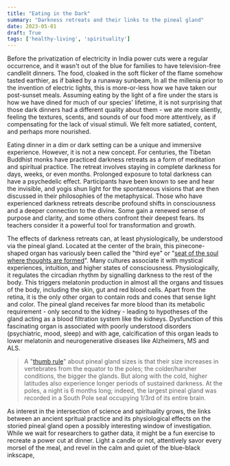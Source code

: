 ```yaml
---
title: "Eating in the Dark"
summary: "Darkness retreats and their links to the pineal gland"
date: 2023-05-01
draft: True
tags: ['healthy-living', 'spirituality']
---
```



Before the privatization of electricity in India power cuts were a regular occurrence, and it wasn't out of the blue for families to have television-free candlelit dinners. The food, cloaked in the soft flicker of the flame somehow tasted earthier, as if baked by a runaway sunbeam, In all the millenia prior to the invention of electric lights, this is more-or-less how we have taken our post-sunset meals. Assuming eating by the light of a fire under the stars is how we have dined for much of our species' lifetime, it is not surprising that those dark dinners had a different quality about them - we ate more sliently, feeling the textures, scents, and sounds of our food more attentively, as if compensating for the lack of visual stimuli. We felt more satiated, content, and perhaps more nourished. 

Eating dinner in a dim or dark setting can be a unique and immersive experience. However, it is not a new concept. For centuries, the Tibetan Buddhist monks have practiced darkness retreats as a form of meditation and spiritual practice. The retreat involves staying in complete darkness for days, weeks, or even months. Prolonged exposure to total darkness can have a psychedelic effect. Participants have been known to see and hear the invisible, and yogis shun light for the spontaneous visions that are then discussed in their philosophies of the metaphysical. Those who have experienced darkness retreats describe profound shifts in consciousness and a deeper connection to the divine. Some gain a renewed sense of purpose and clarity, and some others confront their deepest fears. Its teachers consider it a powerful tool for transformation and growth. 

The effects of darkness retreats can, at least physiologically, be understood via the pineal gland. Located at the center of the brain, this pinecone-shaped organ has variously been called the "third eye" or "[seat of the soul where thoughts are formed](https://plato.stanford.edu/archives/fall2015/entries/pineal-gland/#:~:text=gland%20is%20the-,principal%20seat%20of%20the%20soul,-,%20and%20the%20place)". Many cultures associate it with mystical experiences, intuition, and higher states of consciousness. Physiologically, it regulates the circadian rhythm by signalling darkness to the rest of the body. This triggers melatonin production in almost all the organs and tissues of the body, including the skin, gut and red blood cells. Apart from the retina, it is the only other organ to contain rods and cones that sense light and color. The pineal gland receives far more blood than its metabolic requirement - only second to the kidney - leading to hypotheses of the gland acting as a blood filtration system like the kidneys. Dysfunction of this fascinating organ is associated with poorly understood disorders (psychiatric, mood, sleep) and with age, calcification of this organ leads to lower melatonin and neurogenerative diseases like Alzheimers, MS and ALS.

> A "[thumb rule](https://pubmed.ncbi.nlm.nih.gov/1232070/)" about pineal gland sizes is that their size increases in vertebrates from the equator to the poles; the colder/harsher conditions, the bigger the glands. But along with the cold, higher latitudes also experience longer periods of sustained darkness. At the poles, a night is 6 months long; indeed, the largest pineal gland was recorded in a South Pole seal occupying 1/3rd of its entire brain. 

As interest in the intersection of science and spirituality grows, the links between an ancient spritual practice and its physiological effects on the storied pineal gland open a possibly interesting window of investigation. While we wait for researchers to gather data, it might be a fun exercise to recreate a power cut at dinner. Light a candle or not, attentively savor every morsel of the meal, and revel in the calm and quiet of the blue-black inkscape,
